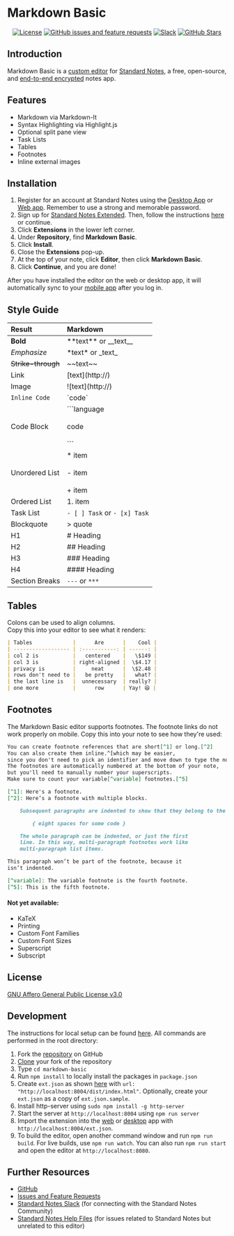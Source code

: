 # Markdown Basic

<div align="center">

[![License](https://img.shields.io/github/license/sn-extensions/markdown-basic?color=blue)](https://github.com/sn-extensions/markdown-basic/blob/master/LICENSE)
[![GitHub issues and feature requests](https://img.shields.io/github/issues/sn-extensions/markdown-basic.svg)](https://github.com/sn-extensions/markdown-basic/issues/)
[![Slack](https://img.shields.io/badge/slack-standardnotes-CC2B5E.svg?style=flat&logo=slack)](https://standardnotes.org/slack)
[![GitHub Stars](https://img.shields.io/github/stars/sn-extensions/markdown-basic?style=social)](https://github.com/sn-extensions/markdown-basic)

</div>

## Introduction

Markdown Basic is a [custom editor](https://standardnotes.org/help/77/what-are-editors) for [Standard Notes](https://standardnotes.org), a free, open-source, and [end-to-end encrypted](https://standardnotes.org/knowledge/2/what-is-end-to-end-encryption) notes app.

## Features

- Markdown via Markdown-It
- Syntax Highlighting via Highlight.js
- Optional split pane view
- Task Lists
- Tables
- Footnotes
- Inline external images

## Installation

1. Register for an account at Standard Notes using the [Desktop App](https://standardnotes.org/download) or [Web app](https://app.standardnotes.org). Remember to use a strong and memorable password.
2. Sign up for [Standard Notes Extended](https://dashboard.standardnotes.org/member). Then, follow the instructions [here](https://standardnotes.org/help/29/how-do-i-install-extensions-once-i-ve-signed-up-for-extended) or continue.
3. Click **Extensions** in the lower left corner.
4. Under **Repository**, find **Markdown Basic**.
5. Click **Install**.
6. Close the **Extensions** pop-up.
7. At the top of your note, click **Editor**, then click **Markdown Basic**.
8. Click **Continue**, and you are done!

After you have installed the editor on the web or desktop app, it will automatically sync to your [mobile app](https://standardnotes.org/download) after you log in.

## Style Guide

| Result             | Markdown                                     |
| :----------------- | :------------------------------------------- |
| **Bold**           | \*\*text\*\* or \_\_text\_\_                 |
| _Emphasize_        | \*text\* or \_text\_                         |
| ~~Strike-through~~ | \~\~text\~\~                                 |
| Link               | [text]\(http://)                             |
| Image              | ![text]\(http://)                            |
| `Inline Code`      | \`code\`                                     |
| Code Block         | \`\`\`language <br></br>code <br></br>\`\`\` |
| Unordered List     | \* item <br></br> - item <br></br> + item    |
| Ordered List       | 1. item                                      |
| Task List          | `- [ ] Task` or `- [x] Task`                 |
| Blockquote         | \> quote                                     |
| H1                 | # Heading                                    |
| H2                 | ## Heading                                   |
| H3                 | ### Heading                                  |
| H4                 | #### Heading                                 |
| Section Breaks     | `---` or `***`                               |

## Tables

Colons can be used to align columns.  
Copy this into your editor to see what it renders:

```md
| Tables             |      Are      |    Cool |
| ------------------ | :-----------: | ------: |
| col 2 is           |   centered    |   \$149 |
| col 3 is           | right-aligned |  \$4.17 |
| privacy is         |     neat      |  \$2.48 |
| rows don't need to |   be pretty   |   what? |
| the last line is   |  unnecessary  | really? |
| one more           |      row      | Yay! 😆 |
```

## Footnotes

The Markdown Basic editor supports footnotes. The footnote links do not work properly on mobile. Copy this into your note to see how they're used:

```md
You can create footnote references that are short[^1] or long.[^2]
You can also create them inline.^[which may be easier,
since you don't need to pick an identifier and move down to type the note]
The footnotes are automatically numbered at the bottom of your note,
but you'll need to manually number your superscripts.
Make sure to count your variable[^variable] footnotes.[^5]

[^1]: Here's a footnote.
[^2]: Here’s a footnote with multiple blocks.

    Subsequent paragraphs are indented to show that they belong to the previous footnote.

        { eight spaces for some code }

    The whole paragraph can be indented, or just the first
    line. In this way, multi-paragraph footnotes work like
    multi-paragraph list items.

This paragraph won’t be part of the footnote, because it
isn’t indented.

[^variable]: The variable footnote is the fourth footnote.
[^5]: This is the fifth footnote.
```

#### Not yet available:

- KaTeX
- Printing
- Custom Font Families
- Custom Font Sizes
- Superscript
- Subscript

## License

[GNU Affero General Public License v3.0](https://github.com/sn-extensions/markdown-basic/blob/master/LICENSE)

## Development

The instructions for local setup can be found [here](https://docs.standardnotes.org/extensions/local-setup). All commands are performed in the root directory:

1. Fork the [repository](https://github.com/sn-extensions/markdown-basic) on GitHub
2. [Clone](https://help.github.com/en/github/creating-cloning-and-archiving-repositories/cloning-a-repository) your fork of the repository
3. Type `cd markdown-basic`
4. Run `npm install` to locally install the packages in `package.json`
5. Create `ext.json` as shown [here](https://docs.standardnotes.org/extensions/local-setup) with `url: "http://localhost:8004/dist/index.html"`. Optionally, create your `ext.json` as a copy of `ext.json.sample`.
6. Install http-server using `sudo npm install -g http-server`
7. Start the server at `http://localhost:8004` using `npm run server`
8. Import the extension into the [web](https://app.standardnotes.org) or [desktop](https://standardnotes.org/download) app with `http://localhost:8004/ext.json`.
9. To build the editor, open another command window and run `npm run build`. For live builds, use `npm run watch`. You can also run `npm run start` and open the editor at `http://localhost:8080`.

## Further Resources

- [GitHub](https://github.com/sn-extensions/markdown-basic/)
- [Issues and Feature Requests](https://github.com/sn-extensions/markdown-basic/issues)
- [Standard Notes Slack](https://standardnotes.org/slack) (for connecting with the Standard Notes Community)
- [Standard Notes Help Files](https://standardnotes.org/help) (for issues related to Standard Notes but unrelated to this editor)